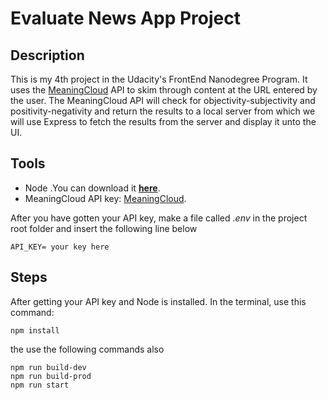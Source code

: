 # Evaluate News App Project

## Description
This is my 4th project in the Udacity's FrontEnd Nanodegree Program. It uses the [MeaningCloud](https://www.meaningcloud.com/) API to skim through content at the URL entered by the user.  The MeaningCloud API will check for objectivity-subjectivity and positivity-negativity and return the results to a local server from which we will use Express to fetch the results from the server and display it unto the UI.

## Tools
- Node .You can download it [**here**](https://nodejs.org/en/download/).
- MeaningCloud API key: [MeaningCloud](https://www.meaningcloud.com/). 

After you have gotten your API key, make a file called *.env* in the project root folder and insert the following line below

```
API_KEY= your key here 
```

## Steps
After getting your API key and Node is installed. In the terminal, use this command:

```
npm install
```
the use the following commands also

```
npm run build-dev
npm run build-prod
npm run start
```
